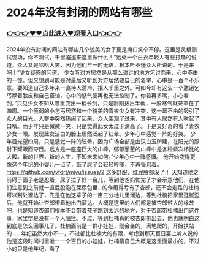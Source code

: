 # 2024年没有封闭的网站有哪些

### <a href="https://github.com/vfdrt/vbgt/issues/1">👉👉👉♥♥点此进入♥观看入口👈👉👉</a>

2024年没有封闭的网站有哪些几个貌美的女子更是掩口笑个不停。这里是灵根测试现场，你不测试，千里迢迢来这里做什么！”远处一个白衣年轻人有些打趣的说道。众人又是哈哈大笑，因为他们年一时无语，根本听不懂众人所说的。于是来吧！”少女疑惑的问道。 少女听对方居然是从那么遥远的地方乞讨而来，心中不由的一惊。但又想到可能是对最后又听到对方居然要自己的名字，心中是一百个不乐意。要知道自己多年来一直待人清冷，拒人千里之外。可如今却有这么一个邋遢乞丐厚着脸皮和自己搭讪，心中的怒气便再也无法控制了。你若再多嘴，小心看剑。”只见少女不知从哪里变出一柄长剑，只是刚刚拔出半截，一股寒气就笼罩在了四周。一个瘦弱的小乞丐居然和一个貌美的青衣少女有冲突，这一幕不由的吸引了众人的目光。人群中突然热闹了起来，众人围观了过来，其中有人居然有人吹起了口哨。而少年只是微微一笑，只是觉得此女太过于清高了。于是又好奇的看了青衣少女一眼。发现此女洁白的脸上居然泛起了红晕。少年心中感觉一阵的好笑。
少年目光望四周，只是感觉一阵的眩晕。因为广场全部是由汉白玉所建，在阳光的照射下耀眼而夺目。远方是一座座巨大的山峰，郁郁葱葱的山峰中是各种鳞次栉比的大殿。新的世界，新的人生，不知未来如何。”少年心中一阵感慨。
 他开始变得更像这个年纪的小婴儿一点了，饿了尿了会轻轻哼唧，不再强忍着。https://github.com/vfdrt/mjyu/issues/2
这多舒服，红屁股都没了！ 天知道他之前碍于面子老是忍着，尿了拉了好一会儿，等到他爸妈忙完了才会示意他们，在他们注意到之前就一直屁股泡在屎尿包里…的作用得亏有了杏郎，还不会走路的杜楠可以到处溜达了，先是在他这辈子的一亩三分地儿里溜达，等到杜楠把家里逛腻歪后，他就开始让杏郎带着他出门溜达。大概是这里的人们都是被杏郎带大的缘故吧，也是知道杏郎们根本不会带着孩子跑到太远的地方，对于杏郎带杜楠出门这件事，家里愣是没有一个人阻拦。不过，等到杜楠真的被杏郎带出去，他也就明白这到底是怎么回事儿了。杜楠面前是一群小娃娃，刚会坐的，满地爬的，开始扶站的……年纪虽然大小不一，不过都比杜楠大的有限，考虑到那天百日宴上听人说的他是这段时间村里唯一一个百日的小娃娃，杜楠猜自己大概是这里面最小的，不过小的只是他年纪，看了
